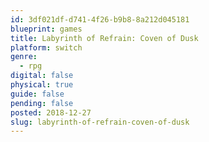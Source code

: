 ```yaml
---
id: 3df021df-d741-4f26-b9b8-8a212d045181
blueprint: games
title: Labyrinth of Refrain: Coven of Dusk
platform: switch
genre:
  - rpg
digital: false
physical: true
guide: false
pending: false
posted: 2018-12-27
slug: labyrinth-of-refrain-coven-of-dusk
---
```


